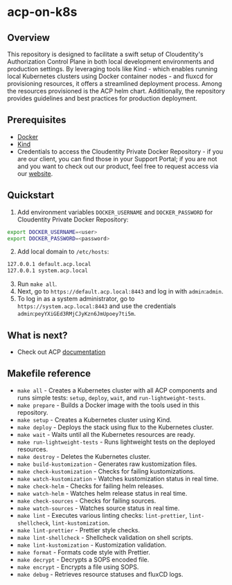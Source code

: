 # acp-on-k8s

## Overview

This repository is designed to facilitate a swift setup of Cloudentity's Authorization Control Plane in both local development environments and production settings. By leveraging tools like Kind - which enables running local Kubernetes clusters using Docker container nodes - and fluxcd for provisioning resources, it offers a streamlined deployment process. Among the resources provisioned is the ACP helm chart. Additionally, the repository provides guidelines and best practices for production deployment.

## Prerequisites

- [Docker](https://docs.docker.com/get-docker/)
- [Kind](https://kind.sigs.k8s.io/docs/user/quick-start/#installation)
- Credentials to access the Cloudentity Private Docker Repository - if you are our client, you can find those in your Support Portal; if you are not and you want to check out our product, feel free to request access via our [website](https://cloudentity.com).

## Quickstart

1. Add environment variables `DOCKER_USERNAME` and `DOCKER_PASSWORD` for Cloudentity Private Docker Repository:

```sh
export DOCKER_USERNAME=<user>
export DOCKER_PASSWORD=<password>
```

2. Add local domain to `/etc/hosts`:

```sh
127.0.0.1 default.acp.local
127.0.0.1 system.acp.local
```

3. Run `make all`.
4. Next, go to `https://default.acp.local:8443` and log in with `admin`:`admin`.
5. To log in as a system administrator, go to `https://system.acp.local:8443` and use the credentials `admin`:`peyYXiGEd3RMjCJyKzn6JmUpoey7ti5m`.

## What is next?

- Check out ACP [documentation](http://docs.authorization.cloudentity.com)

## Makefile reference

- `make all` - Creates a Kubernetes cluster with all ACP components and runs simple tests: `setup`, `deploy`, `wait`, and `run-lightweight-tests`.
- `make prepare` - Builds a Docker image with the tools used in this repository.
- `make setup` - Creates a Kubernetes cluster using Kind.
- `make deploy` - Deploys the stack using flux to the Kubernetes cluster.
- `make wait` - Waits until all the Kubernetes resources are ready.
- `make run-lightweight-tests` - Runs lightweight tests on the deployed resources.
- `make destroy` - Deletes the Kubernetes cluster.
- `make build-kustomization` - Generates raw kustomization files.
- `make check-kustomization` - Checks for failing kustomizations.
- `make watch-kustomization` - Watches kustomization status in real time.
- `make check-helm` - Checks for failing helm releases.
- `make watch-helm` - Watches helm release status in real time.
- `make check-sources` - Checks for failing sources.
- `make watch-sources` - Watches source status in real time.
- `make lint` - Executes various linting checks: `lint-prettier`, `lint-shellcheck`, `lint-kustomization`.
- `make lint-prettier` - Prettier style checks.
- `make lint-shellcheck` - Shellcheck validation on shell scripts.
- `make lint-kustomization` - Kustomization validation.
- `make format` - Formats code style with Prettier.
- `make decrypt` - Decrypts a SOPS encoded file.
- `make encrypt` - Encrypts a file using SOPS.
- `make debug` - Retrieves resource statuses and fluxCD logs.
